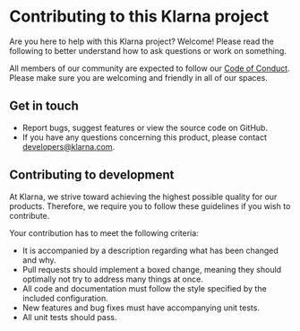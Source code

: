 # Contributing to this Klarna project

Are you here to help with this Klarna project? Welcome! Please read the following to better understand how to ask questions or work on something.

All members of our community are expected to follow our [Code of Conduct](https://github.com/klarna-incubator/.github/blob/main/CODE_OF_CONDUCT.md). Please make sure you are welcoming and friendly in all of our spaces.

## Get in touch

- Report bugs, suggest features or view the source code on GitHub.
- If you have any questions concerning this product, please contact developers@klarna.com.

## Contributing to development

At Klarna, we strive toward achieving the highest possible quality for our
products. Therefore, we require you to follow these guidelines if you wish
to contribute.

Your contribution has to meet the following criteria:

- It is accompanied by a description regarding what has been changed and why.
- Pull requests should implement a boxed change, meaning they should optimally not try to address many things at once.
- All code and documentation must follow the style specified by
  the included configuration.
- New features and bug fixes must have accompanying unit tests.
- All unit tests should pass.

